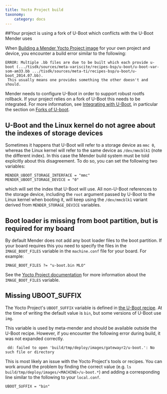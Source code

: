 ```yaml
---
title: Yocto Project build
taxonomy:
    category: docs
---
```


##Your project is using a fork of U-Boot which conflicts with the U-Boot Mender uses

When [Building a Mender Yocto Project image](../../Artifacts/Building-Mender-Yocto-image) for your own project and device, you encounter a build error similar to the following:

```
ERROR: Multiple .bb files are due to be built which each provide u-boot (.../tisdk/sources/meta-variscite/recipes-bsp/u-boot/u-boot-var-som-am33.bb .../tisdk/sources/meta-ti/recipes-bsp/u-boot/u-boot_2014.07.bb).
 This usually means one provides something the other doesn't and should.
```

Mender needs to configure U-Boot in order to support robust rootfs rollback. If your project relies on a fork of U-Boot this needs to be integrated. For more information, see [Integrating with U-Boot](../../Devices/Integrating-with-U-Boot), in particular the section on [Forks of U-boot](../../Devices/Integrating-with-U-Boot#forks-of-u-boot).


## U-Boot and the Linux kernel do not agree about the indexes of storage devices

Sometimes it happens that U-Boot will refer to a storage device as `mmc 0`, whereas the Linux kernel will refer to the same device as `/dev/mmcblk1` (note the different index). In this case the Mender build system must be told explicitly about this disagreement. To do so, you can set the following two variables:

```
MENDER_UBOOT_STORAGE_INTERFACE = "mmc"
MENDER_UBOOT_STORAGE_DEVICE = "0"
```

which will set the index that U-Boot will use. All non-U-Boot references to the storage device, including the `root` argument passed by U-Boot to the Linux kernel when booting it, will keep using the `/dev/mmcblk1` variant derived from `MENDER_STORAGE_DEVICE` variables.


## Boot loader is missing from boot partition, but is required for my board

By default Mender does not add any boot loader files to the boot partition. If your board requires this you need to specify the files in the `IMAGE_BOOT_FILES` variable in the `machine.conf` file for your board. For example:

```
IMAGE_BOOT_FILES ?= "u-boot.bin MLO"
```

See the [Yocto Project documentation](http://www.yoctoproject.org/docs/latest/mega-manual/mega-manual.html#var-IMAGE_BOOT_FILES) for more information about the `IMAGE_BOOT_FILES` variable.


## Missing UBOOT_SUFFIX

The Yocto Project's `UBOOT_SUFFIX` variable is defined in [the U-Boot recipe](http://git.yoctoproject.org/cgit/cgit.cgi/poky/tree/meta/recipes-bsp/u-boot/u-boot.inc).
At the time of writing the default value is `bin`, but some versions of U-Boot use `img`.

This variable is used by meta-mender and should be available outside the U-Boot recipe.
However, if you encounter the following error during build, it was not expanded correctly.

```
 dd: failed to open 'build/tmp/deploy/images/gatewayr2/u-boot.': No such file or directory
```

This is most likely an issue with the Yocto Project's tools or recipes.
You can work around the problem by finding the correct value (e.g. `ls build/tmp/deploy/images/<MACHINE>/u-boot.*`) and adding a corresponding line similar to the following to your `local.conf`.

```
UBOOT_SUFFIX = "bin"
```
